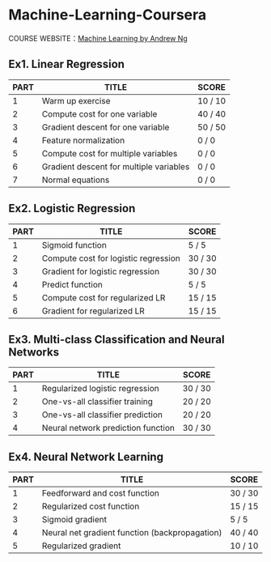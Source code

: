 # Machine-Learning-Coursera

COURSE WEBSITE：[Machine Learning by Andrew Ng](https://www.coursera.org/learn/machine-learning)

## Ex1. Linear Regression

| PART | TITLE                                   | SCORE   |
| ---- | --------------------------------------- | ------- |
| 1    | Warm up exercise                        | 10 / 10 |
| 2    | Compute cost for one variable           | 40 / 40 |
| 3    | Gradient descent for one variable       | 50 / 50 |
| 4    | Feature normalization                   | 0 / 0   |
| 5    | Compute cost for multiple variables     | 0 / 0   |
| 6    | Gradient descent for multiple variables | 0 / 0   |
| 7    | Normal equations                        | 0 / 0   |

## Ex2. Logistic Regression

| PART | TITLE                                | SCORE   |
| ---- | ------------------------------------ | ------- |
| 1    | Sigmoid function                     | 5 / 5   |
| 2    | Compute cost for logistic regression | 30 / 30 |
| 3    | Gradient for logistic regression     | 30 / 30 |
| 4    | Predict function                     | 5 / 5   |
| 5    | Compute cost for regularized LR      | 15 / 15 |
| 6    | Gradient for regularized LR          | 15 / 15 |

## Ex3. Multi-class Classification and Neural Networks

| PART | TITLE                              | SCORE   |
| ---- | ---------------------------------- | ------- |
| 1    | Regularized logistic regression    | 30 / 30 |
| 2    | One-vs-all classifier training     | 20 / 20 |
| 3    | One-vs-all classifier prediction   | 20 / 20 |
| 4    | Neural network prediction function | 30 / 30 |

## Ex4. Neural Network Learning

| PART | TITLE                                    | SCORE   |
| ---- | ---------------------------------------- | ------- |
| 1    | Feedforward and cost function            | 30 / 30 |
| 2    | Regularized cost function                | 15 / 15 |
| 3    | Sigmoid gradient                         | 5 / 5   |
| 4    | Neural net gradient function (backpropagation) | 40 / 40 |
| 5    | Regularized gradient                     | 10 / 10 |

